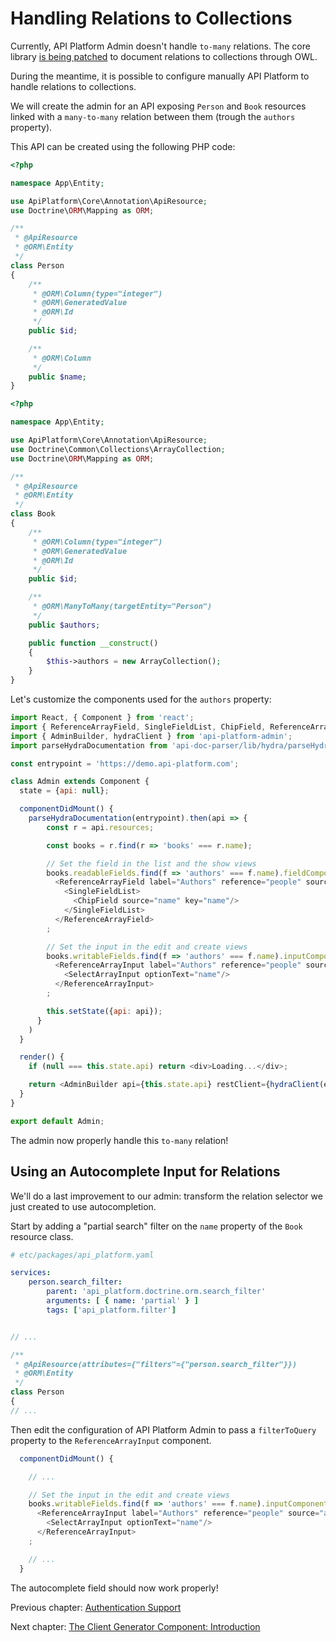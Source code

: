 # Handling Relations to Collections

Currently, API Platform Admin doesn't handle `to-many` relations. The core library [is being patched](https://github.com/api-platform/core/pull/1189)
to document relations to collections through OWL.

During the meantime, it is possible to configure manually API Platform to handle relations to collections.

We will create the admin for an API exposing `Person` and `Book` resources linked with a `many-to-many`
relation between them (trough the `authors` property).

This API can be created using the following PHP code:

```php
<?php

namespace App\Entity;

use ApiPlatform\Core\Annotation\ApiResource;
use Doctrine\ORM\Mapping as ORM;

/**
 * @ApiResource
 * @ORM\Entity
 */
class Person
{
    /**
     * @ORM\Column(type="integer")
     * @ORM\GeneratedValue
     * @ORM\Id
     */
    public $id;

    /**
     * @ORM\Column
     */
    public $name;
}
```

```php
<?php

namespace App\Entity;

use ApiPlatform\Core\Annotation\ApiResource;
use Doctrine\Common\Collections\ArrayCollection;
use Doctrine\ORM\Mapping as ORM;

/**
 * @ApiResource
 * @ORM\Entity
 */
class Book
{
    /**
     * @ORM\Column(type="integer")
     * @ORM\GeneratedValue
     * @ORM\Id
     */
    public $id;

    /**
     * @ORM\ManyToMany(targetEntity="Person")
     */
    public $authors;

    public function __construct()
    {
        $this->authors = new ArrayCollection();
    }
}
```

Let's customize the components used for the `authors` property:

```javascript
import React, { Component } from 'react';
import { ReferenceArrayField, SingleFieldList, ChipField, ReferenceArrayInput, SelectArrayInput } from 'admin-on-rest';
import { AdminBuilder, hydraClient } from 'api-platform-admin';
import parseHydraDocumentation from 'api-doc-parser/lib/hydra/parseHydraDocumentation';

const entrypoint = 'https://demo.api-platform.com';

class Admin extends Component {
  state = {api: null};

  componentDidMount() {
    parseHydraDocumentation(entrypoint).then(api => {
        const r = api.resources;

        const books = r.find(r => 'books' === r.name);

        // Set the field in the list and the show views
        books.readableFields.find(f => 'authors' === f.name).fieldComponent =
          <ReferenceArrayField label="Authors" reference="people" source="authors" key="authors">
            <SingleFieldList>
              <ChipField source="name" key="name"/>
            </SingleFieldList>
          </ReferenceArrayField>
        ;

        // Set the input in the edit and create views
        books.writableFields.find(f => 'authors' === f.name).inputComponent =
          <ReferenceArrayInput label="Authors" reference="people" source="authors" key="authors">
            <SelectArrayInput optionText="name"/>
          </ReferenceArrayInput>
        ;

        this.setState({api: api});
      }
    )
  }

  render() {
    if (null === this.state.api) return <div>Loading...</div>;

    return <AdminBuilder api={this.state.api} restClient={hydraClient(entrypoint)}/>
  }
}

export default Admin;
```

The admin now properly handle this `to-many` relation!

## Using an Autocomplete Input for Relations

We'll do a last improvement to our admin: transform the relation selector we just created to use autocompletion.

Start by adding a "partial search" filter on the `name` property of the `Book` resource class.

```yaml
# etc/packages/api_platform.yaml

services:
    person.search_filter:
        parent: 'api_platform.doctrine.orm.search_filter'
        arguments: [ { name: 'partial' } ]
        tags: ['api_platform.filter']
```

```php

// ...

/**
 * @ApiResource(attributes={"filters"={"person.search_filter"}})
 * @ORM\Entity
 */
class Person
{
// ...
```

Then edit the configuration of API Platform Admin to pass a `filterToQuery` property to the `ReferenceArrayInput` component.

```javascript
  componentDidMount() {

    // ...

    // Set the input in the edit and create views
    books.writableFields.find(f => 'authors' === f.name).inputComponent =
      <ReferenceArrayInput label="Authors" reference="people" source="authors" key="authors" filterToQuery={searchText => ({ name: searchText })}>
        <SelectArrayInput optionText="name"/>
      </ReferenceArrayInput>
    ;

    // ...
  }
```

The autocomplete field should now work properly!

Previous chapter: [Authentication Support](authentication-support.md)

Next chapter: [The Client Generator Component: Introduction](../client-generator/index.md)

